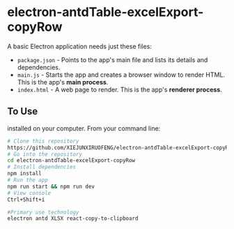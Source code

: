 # electron-antdTable-excelExport-copyRow

A basic Electron application needs just these files:

- `package.json` - Points to the app's main file and lists its details and dependencies.
- `main.js` - Starts the app and creates a browser window to render HTML. This is the app's **main process**.
- `index.html` - A web page to render. This is the app's **renderer process**.

## To Use
installed on your computer. From your command line:

```bash
# Clone this repository
https://github.com/XIEJUNXIRUOFENG/electron-antdTable-excelExport-copyRow.git
# Go into the repository
cd electron-antdTable-excelExport-copyRow
# Install dependencies
npm install
# Run the app
npm run start && npm run dev
# View console
Ctrl+Shift+i

#Primary use technology
electron antd XLSX react-copy-to-clipboard